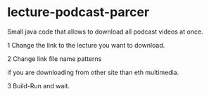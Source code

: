 lecture-podcast-parcer
======================

Small java code that allows to download all podcast videos at once.

1 Change the link to the lecture you want to download.

2 Change link file name patterns 

if you are downloading from other site than eth multimedia.

3 Build-Run and wait.

